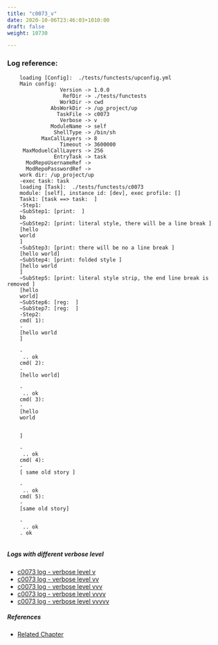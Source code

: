 ```yaml
---
title: "c0073_v"
date: 2020-10-06T23:46:03+1010:00
draft: false
weight: 10730

---
```


### Log reference: <no value>

```
    loading [Config]:  ./tests/functests/upconfig.yml
    Main config:
                 Version -> 1.0.0
                  RefDir -> ./tests/functests
                 WorkDir -> cwd
              AbsWorkDir -> /up_project/up
                TaskFile -> c0073
                 Verbose -> v
              ModuleName -> self
               ShellType -> /bin/sh
           MaxCallLayers -> 8
                 Timeout -> 3600000
     MaxModuelCallLayers -> 256
               EntryTask -> task
      ModRepoUsernameRef -> 
      ModRepoPasswordRef -> 
    work dir: /up_project/up
    -exec task: task
    loading [Task]:  ./tests/functests/c0073
    module: [self], instance id: [dev], exec profile: []
    Task1: [task ==> task:  ]
    -Step1:
    ~SubStep1: [print:  ]
    bb
    ~SubStep2: [print: literal style, there will be a line break ]
    [hello
    world
    ]
    ~SubStep3: [print: there will be no a line break ]
    [hello world]
    ~SubStep4: [print: folded style ]
    [hello world
    ]
    ~SubStep5: [print: literal style strip, the end line break is removed ]
    [hello
    world]
    ~SubStep6: [reg:  ]
    ~SubStep7: [reg:  ]
    -Step2:
    cmd( 1):
    -
    [hello world
    ]
    
    -
     .. ok
    cmd( 2):
    -
    [hello world]
    
    -
     .. ok
    cmd( 3):
    -
    [hello
    world
    
    
    ]
    
    -
     .. ok
    cmd( 4):
    -
    [ same old story ]
    
    -
     .. ok
    cmd( 5):
    -
    [same old story]
    
    -
     .. ok
    . ok
    
```

##### Logs with different verbose level
* [c0073 log - verbose level v](../../logs/c0073_v)
* [c0073 log - verbose level vv](../../logs/c0073_vv)
* [c0073 log - verbose level vvv](../../logs/c0073_vvv)
* [c0073 log - verbose level vvvv](../../logs/c0073_vvvv)
* [c0073 log - verbose level vvvvv](../../logs/c0073_vvvvv)

##### References
* [Related Chapter](../../syntax/c0073)
